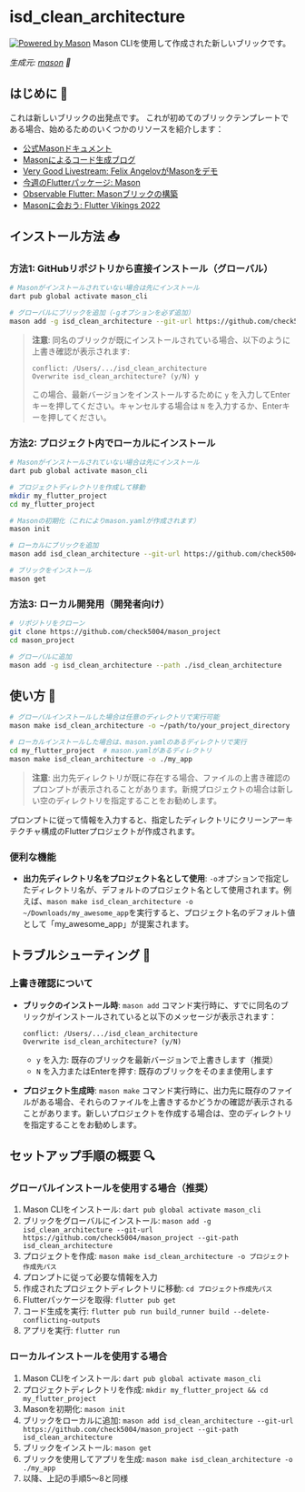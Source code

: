 # isd_clean_architecture

[![Powered by Mason](https://img.shields.io/endpoint?url=https%3A%2F%2Ftinyurl.com%2Fmason-badge)](https://github.com/felangel/mason)
Mason CLIを使用して作成された新しいブリックです。

_生成元: [mason][1] 🧱_

## はじめに 🚀

これは新しいブリックの出発点です。
これが初めてのブリックテンプレートである場合、始めるためのいくつかのリソースを紹介します：

- [公式Masonドキュメント][2]
- [Masonによるコード生成ブログ][3]
- [Very Good Livestream: Felix AngelovがMasonをデモ][4]
- [今週のFlutterパッケージ: Mason][5]
- [Observable Flutter: Masonブリックの構築][6]
- [Masonに会おう: Flutter Vikings 2022][7]

[1]: https://github.com/felangel/mason
[2]: https://docs.brickhub.dev
[3]: https://verygood.ventures/blog/code-generation-with-mason
[4]: https://youtu.be/G4PTjA6tpTU
[5]: https://youtu.be/qjA0JFiPMnQ
[6]: https://youtu.be/o8B1EfcUisw
[7]: https://youtu.be/LXhgiF5HiQg

## インストール方法 📥

### 方法1: GitHubリポジトリから直接インストール（グローバル）

```bash
# Masonがインストールされていない場合は先にインストール
dart pub global activate mason_cli

# グローバルにブリックを追加（-gオプションを必ず追加）
mason add -g isd_clean_architecture --git-url https://github.com/check5004/mason_project --git-path isd_clean_architecture
```

> **注意**: 同名のブリックが既にインストールされている場合、以下のように上書き確認が表示されます:
> ```
> conflict: /Users/.../isd_clean_architecture
> Overwrite isd_clean_architecture? (y/N) y
> ```
> この場合、最新バージョンをインストールするために `y` を入力してEnterキーを押してください。キャンセルする場合は `N` を入力するか、Enterキーを押してください。

### 方法2: プロジェクト内でローカルにインストール

```bash
# Masonがインストールされていない場合は先にインストール
dart pub global activate mason_cli

# プロジェクトディレクトリを作成して移動
mkdir my_flutter_project
cd my_flutter_project

# Masonの初期化（これによりmason.yamlが作成されます）
mason init

# ローカルにブリックを追加
mason add isd_clean_architecture --git-url https://github.com/check5004/mason_project --git-path isd_clean_architecture

# ブリックをインストール
mason get
```

### 方法3: ローカル開発用（開発者向け）

```bash
# リポジトリをクローン
git clone https://github.com/check5004/mason_project
cd mason_project

# グローバルに追加
mason add -g isd_clean_architecture --path ./isd_clean_architecture
```

## 使い方 🚀

```bash
# グローバルインストールした場合は任意のディレクトリで実行可能
mason make isd_clean_architecture -o ~/path/to/your_project_directory

# ローカルインストールした場合は、mason.yamlのあるディレクトリで実行
cd my_flutter_project  # mason.yamlがあるディレクトリ
mason make isd_clean_architecture -o ./my_app
```

> **注意**: 出力先ディレクトリが既に存在する場合、ファイルの上書き確認のプロンプトが表示されることがあります。新規プロジェクトの場合は新しい空のディレクトリを指定することをお勧めします。

プロンプトに従って情報を入力すると、指定したディレクトリにクリーンアーキテクチャ構成のFlutterプロジェクトが作成されます。

### 便利な機能

- **出力先ディレクトリ名をプロジェクト名として使用**: `-o`オプションで指定したディレクトリ名が、デフォルトのプロジェクト名として使用されます。例えば、`mason make isd_clean_architecture -o ~/Downloads/my_awesome_app`を実行すると、プロジェクト名のデフォルト値として「my_awesome_app」が提案されます。

## トラブルシューティング 🔧

### 上書き確認について

- **ブリックのインストール時**: `mason add` コマンド実行時に、すでに同名のブリックがインストールされていると以下のメッセージが表示されます：
  ```
  conflict: /Users/.../isd_clean_architecture
  Overwrite isd_clean_architecture? (y/N)
  ```
  - `y` を入力: 既存のブリックを最新バージョンで上書きします（推奨）
  - `N` を入力またはEnterを押す: 既存のブリックをそのまま使用します

- **プロジェクト生成時**: `mason make` コマンド実行時に、出力先に既存のファイルがある場合、それらのファイルを上書きするかどうかの確認が表示されることがあります。新しいプロジェクトを作成する場合は、空のディレクトリを指定することをお勧めします。

## セットアップ手順の概要 🔍

### グローバルインストールを使用する場合（推奨）

1. Mason CLIをインストール: `dart pub global activate mason_cli`
2. ブリックをグローバルにインストール: `mason add -g isd_clean_architecture --git-url https://github.com/check5004/mason_project --git-path isd_clean_architecture`
3. プロジェクトを作成: `mason make isd_clean_architecture -o プロジェクト作成先パス`
4. プロンプトに従って必要な情報を入力
5. 作成されたプロジェクトディレクトリに移動: `cd プロジェクト作成先パス`
6. Flutterパッケージを取得: `flutter pub get`
7. コード生成を実行: `flutter pub run build_runner build --delete-conflicting-outputs`
8. アプリを実行: `flutter run`

### ローカルインストールを使用する場合

1. Mason CLIをインストール: `dart pub global activate mason_cli`
2. プロジェクトディレクトリを作成: `mkdir my_flutter_project && cd my_flutter_project`
3. Masonを初期化: `mason init`
4. ブリックをローカルに追加: `mason add isd_clean_architecture --git-url https://github.com/check5004/mason_project --git-path isd_clean_architecture`
5. ブリックをインストール: `mason get`
6. ブリックを使用してアプリを生成: `mason make isd_clean_architecture -o ./my_app`
7. 以降、上記の手順5〜8と同様
